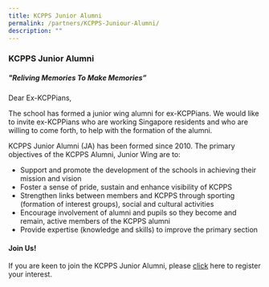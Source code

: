 ```yaml
---
title: KCPPS Junior Alumni
permalink: /partners/KCPPS-Juniour-Alumni/
description: ""
---
```

### **KCPPS Junior Alumni**
##### **"Reliving Memories To Make Memories”**

Dear Ex-KCPPians,

The school has formed a junior wing alumni for ex-KCPPians. We would like to invite ex-KCPPians who are working Singapore residents and who are willing to come forth, to help with the formation of the alumni.

KCPPS Junior Alumni (JA) has been formed since 2010. The primary objectives of the KCPPS Alumni, Junior Wing are to:

*   Support and promote the development of the schools in achieving their mission and vision
*   Foster a sense of pride, sustain and enhance visibility of KCPPS
*   Strengthen links between members and KCPPS through sporting (formation of interest groups), social and cultural activities
*   Encourage involvement of alumni and pupils so they become and remain, active members of the KCPPS alumni
*   Provide expertise (knowledge and skills) to improve the primary section

#### **Join Us!**
If you are keen to join the KCPPS Junior Alumni, please [click](https://forms.gle/Krahv3Lny4ykuix8A) here to register your interest.